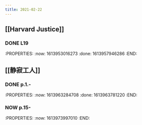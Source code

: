 ```yaml
---
title: 2021-02-22
---
```


## [[Harvard Justice]]
### DONE L19
:PROPERTIES:
:now: 1613953016273
:done: 1613957946286
:END:
## [[静寂工人]]
### DONE p.1.-
:PROPERTIES:
:now: 1613963284708
:done: 1613963781220
:END:
### NOW p.15-
:PROPERTIES:
:now: 1613973997010
:END:
###
